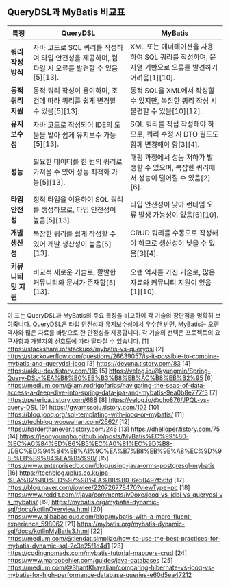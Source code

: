 ## QueryDSL과 MyBatis 비교표

| **특징**               | **QueryDSL**                                                                 | **MyBatis**                                                                 |
|----------------------|------------------------------------------------------------------------------|-----------------------------------------------------------------------------|
| **쿼리 작성 방식**       | 자바 코드로 SQL 쿼리를 작성하여 타입 안전성을 제공하며, 컴파일 시 오류를 발견할 수 있음[5][13]. | XML 또는 애너테이션을 사용하여 SQL 쿼리를 작성하며, 문자열 기반으로 오류를 발견하기 어려움[1][10]. |
| **동적 쿼리 지원**      | 동적 쿼리 작성이 용이하며, 조건에 따라 쿼리를 쉽게 변경할 수 있음[5][13]. | 동적 SQL을 XML에서 작성할 수 있지만, 복잡한 쿼리 작성 시 불편할 수 있음[10][12]. |
| **유지보수성**          | 자바 코드로 작성되어 IDE의 도움을 받아 쉽게 유지보수 가능[5][13].          | SQL 쿼리를 직접 작성해야 하므로, 쿼리 수정 시 DTO 필드도 함께 변경해야 함[3][4]. |
| **성능**               | 필요한 데이터를 한 번의 쿼리로 가져올 수 있어 성능 최적화 가능[5][13].       | 매핑 과정에서 성능 저하가 발생할 수 있으며, 복잡한 쿼리에서 성능이 떨어질 수 있음[2][6]. |
| **타입 안전성**        | 정적 타입을 이용하여 SQL 쿼리를 생성하므로, 타입 안전성이 높음[5][13].       | 타입 안전성이 낮아 런타임 오류 발생 가능성이 있음[6][10]. |
| **개발 생산성**        | 복잡한 쿼리를 쉽게 작성할 수 있어 개발 생산성이 높음[5][13].                | CRUD 쿼리를 수동으로 작성해야 하므로 생산성이 낮을 수 있음[3][4]. |
| **커뮤니티 및 지원**    | 비교적 새로운 기술로, 활발한 커뮤니티와 문서가 존재함[5][13].                | 오랜 역사를 가진 기술로, 많은 자료와 커뮤니티 지원이 있음[1][10]. |

이 표는 QueryDSL과 MyBatis의 주요 특징을 비교하여 각 기술의 장단점을 명확히 보여줍니다. QueryDSL은 타입 안전성과 유지보수성에서 우수한 반면, MyBatis는 오랜 역사와 많은 자료를 바탕으로 한 안정성을 제공합니다. 각 기술의 선택은 프로젝트의 요구사항과 개발자의 선호도에 따라 달라질 수 있습니다.
[1] https://stackshare.io/stackups/mybatis-vs-querydsl
[2] https://stackoverflow.com/questions/26639057/is-it-possible-to-combine-mybatis-and-querydsl-jooq
[3] https://devuna.tistory.com/83
[4] https://akku-dev.tistory.com/116
[5] https://velog.io/@kyungmin/Spring-Query-DSL-%EA%B8%B0%EB%B3%B8%EB%AC%B8%EB%B2%95
[6] https://medium.com/@iam.rodrigofarias/navigating-the-seas-of-data-access-a-deep-dive-into-spring-data-jpa-and-mybatis-9ea0b8e777f3
[7] https://peterica.tistory.com/688
[8] https://velog.io/@cho876/JPQL-vs-query-DSL
[9] https://gwamssoju.tistory.com/102
[10] https://blog.jooq.org/sql-templating-with-jooq-or-mybatis/
[11] https://techblog.woowahan.com/2662/
[12] https://harderthanever.tistory.com/246
[13] https://dhelloper.tistory.com/75
[14] https://jeonyoungho.github.io/posts/MyBatis%EC%99%80-%EC%A0%84%ED%86%B5%EC%A0%81%EC%9D%B8-JDBC%ED%94%84%EB%A1%9C%EA%B7%B8%EB%9E%A8%EC%9D%98-%EB%B9%84%EA%B5%90/
[15] https://www.enterprisedb.com/blog/using-java-orms-postgresql-mybatis
[16] https://techblog.uplus.co.kr/jpa-%EA%B2%BD%ED%97%98%EA%B8%B0-6e50497f56fd
[17] https://blog.naver.com/jowlee/220726778470?viewType=pc
[18] https://www.reddit.com/r/java/comments/iv0oxe/jooq_vs_jdbi_vs_querydsl_vs_mybatis/
[19] https://mybatis.org/mybatis-dynamic-sql/docs/kotlinOverview.html
[20] https://www.alibabacloud.com/blog/mybatis-with-a-more-fluent-experience_598062
[21] https://mybatis.org/mybatis-dynamic-sql/docs/kotlinMyBatis3.html
[22] https://medium.com/@tiendat.simplize/how-to-use-the-best-practices-for-mybatis-dynamic-sql-2c3e25f1d4d1
[23] https://codingnomads.com/mybatis-tutorial-mappers-crud
[24] https://www.marcobehler.com/guides/java-databases
[25] https://medium.com/@ShantKhayalian/comparing-hibernate-vs-jooq-vs-mybatis-for-high-performance-database-queries-e60d5ea47212
